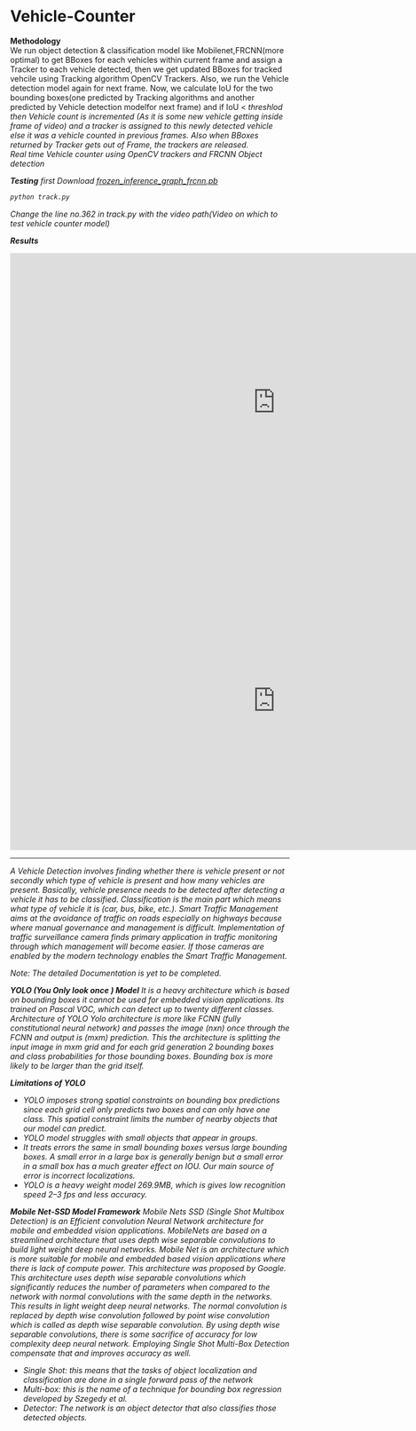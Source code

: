 # Vehicle-Counter
**Methodology** <br/>
We run object detection & classification model like Mobilenet,FRCNN(more optimal) to get BBoxes for each vehicles within current frame and assign a Tracker to each vehicle detected, then we get updated BBoxes for tracked vehcile using Tracking algorithm OpenCV Trackers. Also, we run the Vehicle detection model again for next frame.
Now, we calculate IoU for the two bounding boxes(one predicted by Tracking algorithms and another predicted by Vehicle detection modelfor next frame) and if IoU < <i>threshlod<i/> then Vehicle count is incremented (As it is some new vehicle getting inside frame of video) and a tracker is assigned to this newly detected vehicle else it was a vehicle counted in previous frames. Also when BBoxes returned by Tracker gets out of Frame, the trackers are released.<br/>
Real time Vehicle counter using OpenCV trackers and FRCNN Object detection <br>


**Testing**
first Download [frozen_inference_graph_frcnn.pb](https://github.com/mhBahrami/CarND-Capstone/blob/master/ros/src/tl_detector/models/sim/frozen_inference_graph_frcnn.pb)
```python
python track.py
```

Change the line no.362 in track.py with the video path(Video on which to test vehicle counter model)

**Results**
<iframe width="956" height="538" src="https://www.youtube.com/embed/rsgLz582Mfw" frameborder="0" allow="accelerometer; autoplay; encrypted-media; gyroscope; picture-in-picture" allowfullscreen></iframe>
<br/>
<iframe width="956" height="538" src="https://www.youtube.com/embed/8jpjXcMgrDM" frameborder="0" allow="accelerometer; autoplay; encrypted-media; gyroscope; picture-in-picture" allowfullscreen></iframe> 

---

A Vehicle Detection involves finding whether there is vehicle present or not secondly which type of vehicle is present and how many vehicles are present. Basically, vehicle presence needs to be detected after detecting a vehicle it has to be classified. Classification is the main part which means what type of vehicle it is (car, bus, bike, etc.). Smart Traffic Management aims at the avoidance of traffic on roads especially on highways because where manual governance and management is difficult. Implementation of traffic surveillance camera finds primary application in traffic monitoring through which management will become easier. If those cameras are enabled by the modern technology enables the Smart Traffic Management.

Note: The detailed Documentation is yet to be completed.

**YOLO (You Only look once ) Model**
It is a heavy architecture which is based on bounding boxes it cannot be used for embedded vision applications. Its trained on Pascal VOC, which can detect up to twenty different classes. Architecture of YOLO Yolo architecture is more like FCNN (fully constitutional neural network) and passes the image (nxn) once through the FCNN and output is (mxm) prediction. This the architecture is splitting the input image in mxm grid and for each grid generation 2 bounding boxes and class probabilities for those bounding boxes. Bounding box is more likely to be larger than the grid itself.


**Limitations of YOLO**
+ YOLO imposes strong spatial constraints on bounding box predictions since each grid cell only predicts two boxes and can only have one class. This spatial constraint limits the number of nearby objects that our model can predict.
+ YOLO model struggles with small objects that appear in groups.
+ It treats errors the same in small bounding boxes versus large bounding boxes. A small error in a large box is generally benign but a small error in a small box has a much greater effect on IOU. Our main source of error is incorrect localizations.
+ YOLO is a heavy weight model 269.9MB, which is gives low recognition speed 2–3 fps and less accuracy.

**Mobile Net-SSD Model Framework**
Mobile Nets SSD (Single Shot Multibox Detection) is an Efficient convolution Neural Network architecture for mobile and embedded vision applications. MobileNets are based on a streamlined architecture that uses depth wise separable convolutions to build light weight deep neural networks. Mobile Net is an architecture which is more suitable for mobile and embedded based vision applications where there is lack of compute power. This architecture was proposed by Google. This architecture uses depth wise separable convolutions which significantly reduces the number of parameters when compared to the network with normal convolutions with the same depth in the networks. This results in light weight deep neural networks. The normal convolution is replaced by depth wise convolution followed by point wise convolution which is called as depth wise separable convolution. By using depth wise separable convolutions, there is some sacrifice of accuracy for low complexity deep neural network. Employing Single Shot Multi-Box Detection compensate that and improves accuracy as well.
+ Single Shot: this means that the tasks of object localization and classification are done in a single forward pass of the network
+ Multi-box: this is the name of a technique for bounding box regression developed by Szegedy et al.
+ Detector: The network is an object detector that also classifies those detected objects.



